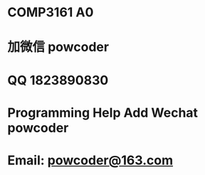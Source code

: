 # COMP3161 A0
# 加微信 powcoder

# QQ 1823890830

# Programming Help Add Wechat powcoder

# Email: powcoder@163.com

